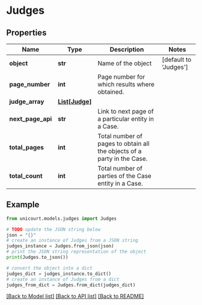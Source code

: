 # Judges


## Properties

Name | Type | Description | Notes
------------ | ------------- | ------------- | -------------
**object** | **str** | Name of the object | [default to 'Judges']
**page_number** | **int** | Page number for which results where obtained. | 
**judge_array** | [**List[Judge]**](Judge.md) |  | 
**next_page_api** | **str** | Link to next page of a particular entity in a Case. | 
**total_pages** | **int** | Total number of pages to obtain all the objects of a party in the Case. | 
**total_count** | **int** | Total number of parties of the Case entity in a Case. | 

## Example

```python
from unicourt.models.judges import Judges

# TODO update the JSON string below
json = "{}"
# create an instance of Judges from a JSON string
judges_instance = Judges.from_json(json)
# print the JSON string representation of the object
print(Judges.to_json())

# convert the object into a dict
judges_dict = judges_instance.to_dict()
# create an instance of Judges from a dict
judges_from_dict = Judges.from_dict(judges_dict)
```
[[Back to Model list]](../README.md#documentation-for-models) [[Back to API list]](../README.md#documentation-for-api-endpoints) [[Back to README]](../README.md)


